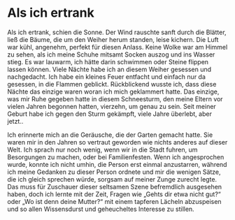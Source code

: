 # Als ich ertrank

Als ich ertrank, schien die Sonne. Der Wind rauschte sanft durch die Blätter, ließ die Bäume, die um den Weiher herum standen, leise kichern. Die Luft war kühl, angenehm, perfekt für diesen Anlass. Keine Wolke war am Himmel zu sehen, als ich meine Schuhe mitsamt Socken auszog und ins Wasser stieg. Es war lauwarm, ich hätte darin schwimmen oder Steine flippen lassen können. Viele Nächte habe ich an diesem Weiher gesessen und nachgedacht. Ich habe ein kleines Feuer entfacht und einfach nur da gesessen, in die Flammen geblickt. Rückblickend wusste ich, dass diese Nächte das einzige waren woran ich mich geklammert hatte. Das einzige, was mir Ruhe gegeben hatte in diesem Schneesturm, den meine Eltern vor vielen Jahren begonnen hatten, vierzehn, um genau zu sein. Seit meiner Geburt habe ich gegen den Sturm gekämpft, viele Jahre überlebt, aber jetzt..

Ich erinnerte mich an die Geräusche, die der Garten gemacht hatte. Sie waren mir in den Jahren so vertraut geworden wie nichts anderes auf dieser Welt. Ich sprach nur noch wenig, wenn wir in die Stadt fuhren, um Besorgungen zu machen, oder bei Familienfesten. Wenn ich angesprochen wurde, konnte ich nicht umhin, die Person erst einmal anzustarren, während ich meine Gedanken zu dieser Person ordnete und mir die wenigen Sätze, die ich gleich sprechen würde, sorgsam auf meiner Zunge zurecht legte. Das muss für Zuschauer dieser seltsamen Szene befremdlich ausgesehen haben, doch ich lernte mit der Zeit, Fragen wie „Gehts dir etwa nicht gut?“ oder „Wo ist denn deine Mutter?“ mit einem tapferen Lächeln abzuspeisen und so allen Wissensdurst und geheucheltes Interesse zu stillen.
